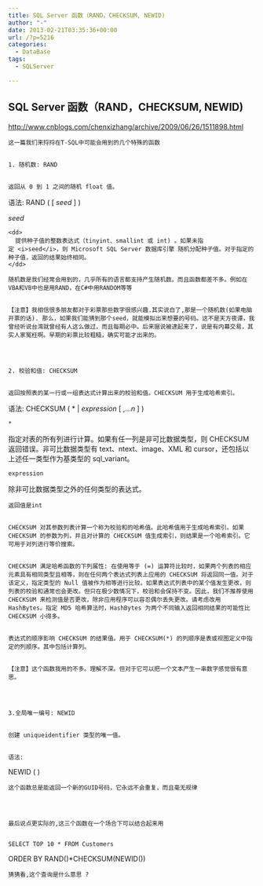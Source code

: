 ```yaml
---
title: SQL Server 函数（RAND，CHECKSUM, NEWID) 
author: "-"
date: 2013-02-21T03:35:36+00:00
url: /?p=5216
categories:
  - DataBase
tags:
  - SQLServer

---
```

## SQL Server 函数（RAND，CHECKSUM, NEWID)
<http://www.cnblogs.com/chenxizhang/archive/2009/06/26/1511898.html>

    这一篇我们来捋捋在T-SQL中可能会用到的几个特殊的函数
  
  
    1. 随机数: RAND
  
  
    返回从 0 到 1 之间的随机 float 值。
  
  语法: RAND ( [ <i>seed </i>] )
  
  <dl>
    <dt>
      <i>seed</i>
    </dt>
    
    <dd>
      提供种子值的整数表达式（tinyint、smallint 或 int) 。如果未指定 <i>seed</i>，则 Microsoft SQL Server 数据库引擎 随机分配种子值。对于指定的种子值，返回的结果始终相同。
    </dd>
  </dl>
  
    随机数是我们经常会用到的，几乎所有的语言都支持产生随机数。而且函数都差不多。例如在VBA和VB中也是用RAND，在C#中用RANDOM等等
  
  
    【注意】我相信很多朋友都对于彩票那些数字很感兴趣.其实说白了,那是一个随机数(如果电脑开票的话). 那么，如果我们能猜到那个seed，就能模拟出来想要的号码。这不是天方夜谭，我曾经听说台湾就曾经有人这么做过，而且每期必中。后来据说被逮起来了，说是有内幕交易，其实人家冤枉啊。早期的彩票比较粗糙，确实可能才出来的。
  
  
  
  
    2. 校验和值: CHECKSUM
  
  
    返回按照表的某一行或一组表达式计算出来的校验和值。CHECKSUM 用于生成哈希索引。
  
  语法: CHECKSUM ( * | <i>expression </i>[ ,...<i>n</i> ] )
  
    *
 指定对表的所有列进行计算。如果有任一列是非可比数据类型，则 CHECKSUM 返回错误。非可比数据类型有 text、ntext、image、XML 和 cursor，还包括以上述任一类型作为基类型的 sql_variant。
  
  
    expression
 除非可比数据类型之外的任何类型的表达式。
  
  
    返回值是int
  
  
    CHECKSUM 对其参数列表计算一个称为校验和的哈希值。此哈希值用于生成哈希索引。如果 CHECKSUM 的参数为列，并且对计算的 CHECKSUM 值生成索引，则结果是一个哈希索引。它可用于对列进行等价搜索。
  
  
    CHECKSUM 满足哈希函数的下列属性: 在使用等于 (=) 运算符比较时，如果两个列表的相应元素具有相同类型且相等，则在任何两个表达式列表上应用的 CHECKSUM 将返回同一值。对于该定义，指定类型的 Null 值被作为相等进行比较。如果表达式列表中的某个值发生更改，则列表的校验和通常也会更改。但只在极少数情况下，校验和会保持不变。因此，我们不推荐使用 CHECKSUM 来检测值是否更改，除非应用程序可以容忍偶尔丢失更改。请考虑改用 HashBytes。指定 MD5 哈希算法时，HashBytes 为两个不同输入返回相同结果的可能性比 CHECKSUM 小得多。
  
  
    表达式的顺序影响 CHECKSUM 的结果值。用于 CHECKSUM(*) 的列顺序是表或视图定义中指定的列顺序。其中包括计算列。
  
  
    【注意】这个函数我用的不多。理解不深。但对于它可以把一个文本产生一串数字感觉很有意思。
  
  
  
  
    3.全局唯一编号: NEWID
  
  
    创建 uniqueidentifier 类型的唯一值。
  
  
    语法: 
  
  NEWID ( )
  
    这个函数总是能返回一个新的GUID号码，它永远不会重复，而且毫无规律
  
  
  
  
    最后说点更实际的,这三个函数在一个场合下可以结合起来用
  
  
    SELECT TOP 10 * FROM Customers
 ORDER BY RAND()*CHECKSUM(NEWID())
  
  
  
  
    猜猜看,这个查询是什么意思 ?
  
  
  
  
  
